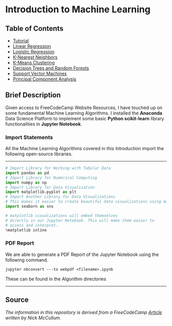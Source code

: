 # Introduction to Machine Learning

## Table of Contents
* [Tutorial](Tutorial)
* [Linear Regression](Linear_Regression)
* [Logistic Regression](Logistic_Regression)
* [K-Nearest Neighbors](K-Nearest_Neighbors)
* [K-Means Clustering](K-Means_Clustering)
* [Decision Trees and Random Forests](Decision_Trees_and_Random_Forests)
* [Support Vector Machines](Support_Vector_Machines)
* [Principal Component Analysis](Principal_Component_Analysis)

## Brief Description
Given access to FreeCodeCamp Website Resources, I have touched up on some fundamental Machine Learning Algorithms.
I installed the <b>Anaconda</b> Data Science Platform to implement some basic <b>Python scikit-learn</b> library
functionalities in <b>Jupyter Notebook</b>.

### Import Statements
All the Machine Learning Algorithms covered in this Introduction import the following open-source libraries.
_____________________________________________________________________________________________________________________________________________

```python
# Import Library for Working with Tabular Data
import pandas as pd
# Import Library for Numerical Computing
import numpy as np
# Import Library for Data Visualization
import matplotlib.pyplot as plt
# Import Another Library for Data Visualizations
# This makes it easier to create beautiful data visualizations using matplotlib.
import seaborn as sns

# matplotlib visualizations will embed themselves
# directly in our Jupyter Notebook. This will make them easier to
# access and interpret.
%matplotlib inline
```

### PDF Report

We are able to generate a PDF Report of the Jupyter Notebook using the following command.

```
jupyter nbconvert ---to webpdf <filename>.ipynb

```

These can be found in the Algorithm directories

_____________________________________________________________________________________________________________________________________________

## Source
<i>The information in this repository is derived from a FreeCodeCamp
<a href= "https://www.freecodecamp.org/news/a-no-code-intro-to-the-9-most-important-machine-learning-algorithms-today">Article</a> written by Nick McCullum.</i>